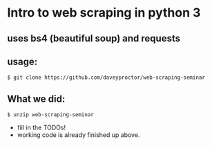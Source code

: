 # Intro to web scraping in python 3

## uses bs4 (beautiful soup) and requests

## usage:
`$ git clone https://github.com/daveyproctor/web-scraping-seminar`

## What we did:
`$ unzip web-scraping-seminar`
* fill in the TODOs!
* working code is already finished up above.